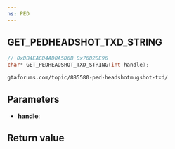 ```yaml
---
ns: PED
---
```

## GET_PEDHEADSHOT_TXD_STRING

```c
// 0xDB4EACD4AD0A5D6B 0x76D28E96
char* GET_PEDHEADSHOT_TXD_STRING(int handle);
```

```
gtaforums.com/topic/885580-ped-headshotmugshot-txd/  
```

## Parameters
* **handle**: 

## Return value
